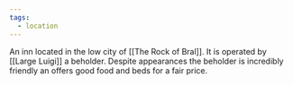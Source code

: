 ```yaml
---
tags:
  - location
---
```



An inn located in the low city of [[The Rock of Bral]]. It is operated by [[Large Luigi]] a beholder. Despite appearances the beholder is incredibly friendly an offers good food and beds for a fair price. 